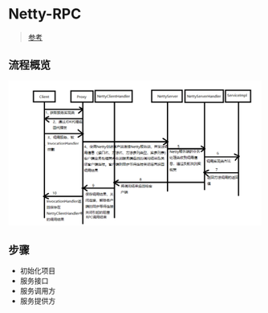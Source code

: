 
# Netty-RPC

> [参考](https://zhenganwen.top/posts/aa3dfde3/)

## 流程概览

![](./doc/flow.png)

## 步骤

* 初始化项目
* 服务接口
* 服务调用方
* 服务提供方
